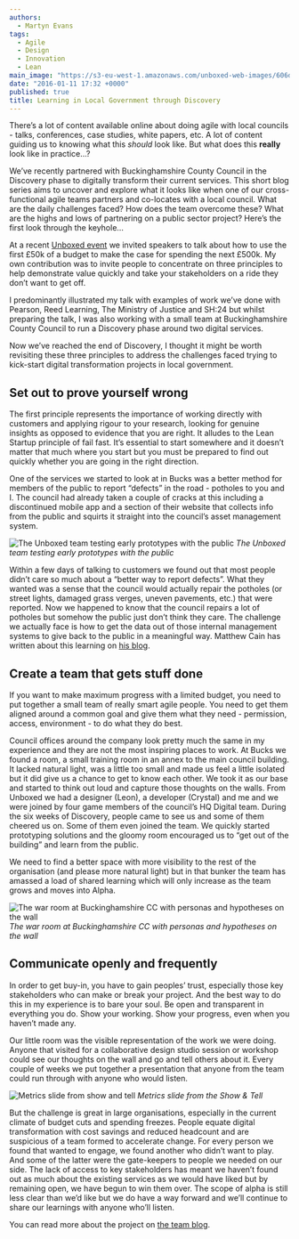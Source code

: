 ```yaml
---
authors:
  - Martyn Evans
tags: 
  - Agile
  - Design
  - Innovation
  - Lean
main_image: "https://s3-eu-west-1.amazonaws.com/unboxed-web-images/606dfcbdf6bebf84402946c6d7daa50a.jpg"
date: "2016-01-11 17:32 +0000"
published: true
title: Learning in Local Government through Discovery
---
```




There’s a lot of content available online about doing agile with local councils - talks, conferences, case studies, white papers, etc. A lot of content guiding us to knowing what this _should_ look like. But what does this **really** look like in practice...?

We’ve recently partnered with Buckinghamshire County Council in the Discovery phase to digitally transform their current services. This short blog series aims to uncover and explore what it looks like when one of our cross-functional agile teams partners and co-locates with a local council. What are the daily challenges faced? How does the team overcome these? What are the highs and lows of partnering on a public sector project? Here’s the first look through the keyhole… 

At a recent [Unboxed event](http://unboxed.co/blog/event-the-50k-springboard/) we invited speakers to talk about how to use the first £50k of a budget to make the case for spending the next £500k. My own contribution was to invite people to concentrate on three principles to help demonstrate value quickly and take your stakeholders on a ride they don’t want to get off.

I predominantly illustrated my talk with examples of work we’ve done with Pearson, Reed Learning, The Ministry of Justice and SH:24 but whilst preparing the talk, I was also working with a small team at Buckinghamshire County Council to run a Discovery phase around two digital services.

Now we’ve reached the end of Discovery, I thought it might be worth revisiting these three principles to address the challenges faced trying to kick-start digital transformation projects in local government.

## Set out to prove yourself wrong

The first principle represents the importance of working directly with customers and applying rigour to your research, looking for genuine insights as opposed to evidence that you are right. It alludes to the Lean Startup principle of fail fast. It’s essential to start somewhere and it doesn’t matter that much where you start but you must be prepared to find out quickly whether you are going in the right direction.

One of the services we started to look at in Bucks was a better method for members of the public to report “defects” in the road - potholes to you and I. The council had already taken a couple of cracks at this including a discontinued mobile app and a section of their website that collects info from the public and squirts it straight into the council’s asset management system.

![The Unboxed team testing early prototypes with the public](https://s3-eu-west-1.amazonaws.com/unboxed-web-images/caa196480316a061ee655b724bc7c2b3.jpg)
*The Unboxed team testing early prototypes with the public*

Within a few days of talking to customers we found out that most people didn’t care so much about a “better way to report defects”. What they wanted was a sense that the council would actually repair the potholes (or street lights, damaged grass verges, uneven pavements, etc.) that were reported. Now we happened to know that the council repairs a lot of potholes but somehow the public just don’t think they care. The challenge we actually face is how to get the data out of those internal management systems to give back to the public in a meaningful way. Matthew Cain has written about this learning on [his blog](http://matthewcain.co.uk/digitalbucks/customer-insight-that-changes-your-mind/ "Matthew Cain on learning through user research").

## Create a team that gets stuff done

If you want to make maximum progress with a limited budget, you need to put together a small team of really smart agile people. You need to get them aligned around a common goal and give them what they need - permission, access, environment - to do what they do best.

Council offices around the company look pretty much the same in my experience and they are not the most inspiring places to work. At Bucks we found a room, a small training room in an annex to the main council building. It lacked natural light, was a little too small and made us feel a little isolated but it did give us a chance to get to know each other. We took it as our base and started to think out loud and capture those thoughts on the walls. From Unboxed we had a designer (Leon), a developer (Crystal) and me and we were joined by four game members of the council’s HQ Digital team. During the six weeks of Discovery, people came to see us and some of them cheered us on. Some of them even joined the team. We quickly started prototyping solutions and the gloomy room encouraged us to “get out of the building” and learn from the public. 

We need to find a better space with more visibility to the rest of the organisation (and please more natural light) but in that bunker the team has amassed a load of shared learning which will only increase as the team grows and moves into Alpha.

![The war room at Buckinghamshire CC with personas and hypotheses on the wall](https://s3-eu-west-1.amazonaws.com/unboxed-web-images/964b5192976caa5bc06fea0b31b8ee5e.jpg)
*The war room at Buckinghamshire CC with personas and hypotheses on the wall*

## Communicate openly and frequently

In order to get buy-in, you have to gain peoples’ trust, especially those key stakeholders who can make or break your project. And the best way to do this in my experience is to bare your soul. Be open and transparent in everything you do. Show your working. Show your progress, even when you haven’t made any.

Our little room was the visible representation of the work we were doing. Anyone that visited for a collaborative design studio session or workshop could see our thoughts on the wall and go and tell others about it. Every couple of weeks we put together a presentation that anyone from the team could run through with anyone who would listen. 

![Metrics slide from show and tell](https://s3-eu-west-1.amazonaws.com/unboxed-web-images/41f8b1bfb8c99a65287f339255f2e60e.jpg)
*Metrics slide from the Show & Tell*

But the challenge is great in large organisations, especially in the current climate of budget cuts and spending freezes. People equate digital transformation with cost savings and reduced headcount and are suspicious of a team formed to accelerate change. For every person we found that wanted to engage, we found another who didn’t want to play. And some of the latter were the gate-keepers to people we needed on our side. The lack of access to key stakeholders has meant we haven’t found out as much about the existing services as we would have liked but by remaining open, we have begun to win them over. The scope of alpha is still less clear than we’d like but we do have a way forward and we’ll continue to share our learnings with anyone who’ll listen.

You can read more about the project on [the team blog](https://hqdigitalblog.wordpress.com/ "Buckingshire HQ Digital team blog").
